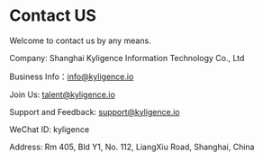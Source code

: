 # Contact US

Welcome to contact us by any means.

Company: Shanghai Kyligence Information Technology Co., Ltd

Business Info：[info@kyligence.io](mailto:info@kyligence.io) 

Join Us: [talent@kyligence.io](mailto:talent@kyligence.io)

Support and Feedback: [support@kyligence.io](mailto:support@kyligence.io)

WeChat ID: kyligence

Address: Rm 405, Bld Y1, No. 112, LiangXiu Road, Shanghai, China
